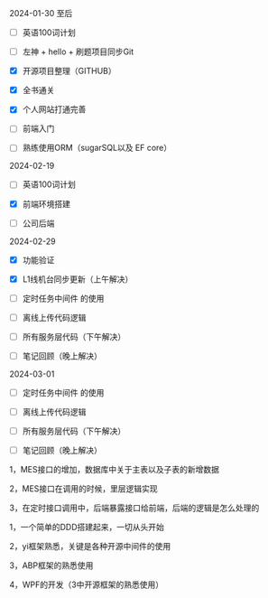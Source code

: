 

2024-01-30  至后

- [ ] 英语100词计划

- [ ] 左神 + hello + 刷题项目同步Git

- [x] 开源项目整理（GITHUB）

- [x] 全书通关

- [x] 个人网站打通完善

- [ ] 前端入门

- [ ] 熟练使用ORM（sugarSQL以及 EF core）

  

  

2024-02-19

- [ ] 英语100词计划
- [x] 前端环境搭建
- [ ] 公司后端



2024-02-29

- [x] 功能验证
- [x] L1线机台同步更新（上午解决）
- [ ] 定时任务中间件 的使用
- [ ] 离线上传代码逻辑
- [ ] 所有服务层代码（下午解决）
- [ ] 笔记回顾（晚上解决）




2024-03-01

- [ ] 定时任务中间件 的使用

- [ ] 离线上传代码逻辑

- [ ] 所有服务层代码（下午解决）

- [ ] 笔记回顾（晚上解决）





1，MES接口的增加，数据库中关于主表以及子表的新增数据

2，MES接口在调用的时候，里层逻辑实现

3，在定时接口调用中，后端暴露接口给前端，后端的逻辑是怎么处理的



1，一个简单的DDD搭建起来，一切从头开始

2，yi框架熟悉，关键是各种开源中间件的使用

3，ABP框架的熟悉使用

4，WPF的开发（3中开源框架的熟悉使用）



